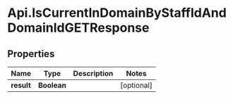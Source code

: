 # Api.IsCurrentInDomainByStaffIdAndDomainIdGETResponse

## Properties
Name | Type | Description | Notes
------------ | ------------- | ------------- | -------------
**result** | **Boolean** |  | [optional] 


